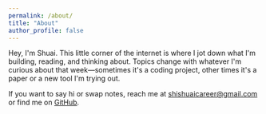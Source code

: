 ```yaml
---
permalink: /about/
title: "About"
author_profile: false
---
```


Hey, I'm Shuai. This little corner of the internet is where I jot down what I'm building, reading, and thinking about. Topics change with whatever I'm curious about that week—sometimes it's a coding project, other times it's a paper or a new tool I'm trying out.

If you want to say hi or swap notes, reach me at shishuaicareer@gmail.com or find me on [GitHub](https://github.com/shuaills).
